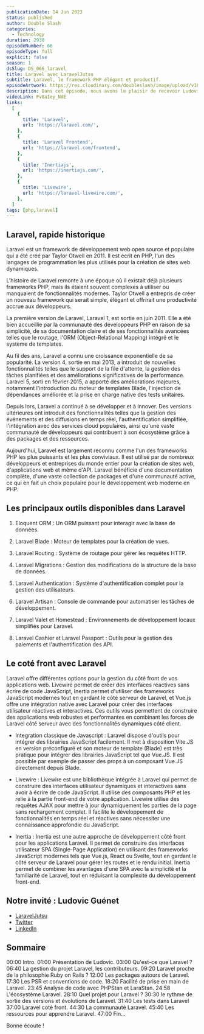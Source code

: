 ```yaml
---
publicationDate: 14 Jun 2023
status: published
author: Double Slash
categories:
  - Technology
duration: 2930
episodeNumber: 66
episodeType: full
explicit: false
season: 1
dsSlug: DS_066_laravel
title: Laravel avec LaravelJutsu
subtitle: Laravel, le framework PHP élégant et productif.
episodeArtwork: https://res.cloudinary.com/doubleslash/image/upload/v1687160917/episode/ART_66_laravel_b8zyxt.png
description: Dans cet épisode, nous avons le plaisir de recevoir Ludovic Guénet qui est le créateur passionné de la chaine YouTube @LaravelJutsu. Dans ses vidéos, Ludovic parle principalement de Laravel et de son écosystème. Avec lui, nous allons découvrir le framework Laravel qui dès le départ à adopté une philosophie proche du framework Ruby on Rails.
videoLink: Fv8aIey_NdE
links:
  [
    {
      title: 'Laravel',
      url: 'https://laravel.com/',
    },
    {
      title: 'Laravel Frontend',
      url: 'https://laravel.com/frontend',
    },
    {
      title: 'Inertiajs',
      url: 'https://inertiajs.com/',
    },
    {
      title: 'Livewire',
      url: 'https://laravel-livewire.com/',
    },
  ]
tags: [php,laravel]
---
```


## Laravel, rapide historique

Laravel est un framework de développement web open source et populaire qui a été créé par Taylor Otwell en 2011. Il est écrit en PHP, l'un des langages de programmation les plus utilisés pour la création de sites web dynamiques.

L'histoire de Laravel remonte à une époque où il existait déjà plusieurs frameworks PHP, mais ils étaient souvent complexes à utiliser ou manquaient de fonctionnalités modernes. Taylor Otwell a entrepris de créer un nouveau framework qui serait simple, élégant et offrirait une productivité accrue aux développeurs.

La première version de Laravel, Laravel 1, est sortie en juin 2011. Elle a été bien accueillie par la communauté des développeurs PHP en raison de sa simplicité, de sa documentation claire et de ses fonctionnalités avancées telles que le routage, l'ORM (Object-Relational Mapping) intégré et le système de templates.

Au fil des ans, Laravel a connu une croissance exponentielle de sa popularité. La version 4, sortie en mai 2013, a introduit de nouvelles fonctionnalités telles que le support de la file d'attente, la gestion des tâches planifiées et des améliorations significatives de la performance. Laravel 5, sorti en février 2015, a apporté des améliorations majeures, notamment l'introduction du moteur de templates Blade, l'injection de dépendances améliorée et la prise en charge native des tests unitaires.

Depuis lors, Laravel a continué à se développer et à innover. Des versions ultérieures ont introduit des fonctionnalités telles que la gestion des événements et des diffusions en temps réel, l'authentification simplifiée, l'intégration avec des services cloud populaires, ainsi qu'une vaste communauté de développeurs qui contribuent à son écosystème grâce à des packages et des ressources.

Aujourd'hui, Laravel est largement reconnu comme l'un des frameworks PHP les plus puissants et les plus conviviaux. Il est utilisé par de nombreux développeurs et entreprises du monde entier pour la création de sites web, d'applications web et même d'API. Laravel bénéficie d'une documentation complète, d'une vaste collection de packages et d'une communauté active, ce qui en fait un choix populaire pour le développement web moderne en PHP.

## Les principaux outils disponibles dans Laravel

1. Eloquent ORM : Un ORM puissant pour interagir avec la base de données.

2. Laravel Blade : Moteur de templates pour la création de vues.

3. Laravel Routing : Système de routage pour gérer les requêtes HTTP.

4. Laravel Migrations : Gestion des modifications de la structure de la base de données.

5. Laravel Authentication : Système d'authentification complet pour la gestion des utilisateurs.

6. Laravel Artisan : Console de commande pour automatiser les tâches de développement.

7. Laravel Valet et Homestead : Environnements de développement locaux simplifiés pour Laravel.

8. Laravel Cashier et Laravel Passport : Outils pour la gestion des paiements et l'authentification des API.

## Le coté front avec Laravel

Laravel offre différentes options pour la gestion du côté front de vos applications web. Livewire permet de créer des interfaces réactives sans écrire de code JavaScript, Inertia permet d'utiliser des frameworks JavaScript modernes tout en gardant le côté serveur de Laravel, et Vue.js offre une intégration native avec Laravel pour créer des interfaces utilisateur réactives et interactives. Ces outils vous permettent de construire des applications web robustes et performantes en combinant les forces de Laravel côté serveur avec des fonctionnalités dynamiques côté client.

- Integration classique de Javascript :
    Laravel dispose d'outils pour intégrer des librairies JavaScript facilement. Il met à disposition Vite.JS en version préconfiguré et son moteur de template (Blade) est très pratique pour intégrer des librairies JavaScript tel que Vue.JS. Il est possible par exemple de passer des props à un composant Vue.JS directement depuis Blade.

- Livewire :
    Livewire est une bibliothèque intégrée à Laravel qui permet de construire des interfaces utilisateur dynamiques et interactives sans avoir à écrire de code JavaScript. Il utilise des composants PHP et les relie à la partie front-end de votre application. Livewire utilise des requêtes AJAX pour mettre à jour dynamiquement les parties de la page sans rechargement complet. Il facilite le développement de fonctionnalités en temps réel et réactives sans nécessiter une connaissance approfondie du JavaScript.

- Inertia :
    Inertia est une autre approche de développement côté front pour les applications Laravel. Il permet de construire des interfaces utilisateur SPA (Single-Page Application) en utilisant des frameworks JavaScript modernes tels que Vue.js, React ou Svelte, tout en gardant le côté serveur de Laravel pour gérer les routes et le rendu initial. Inertia permet de combiner les avantages d'une SPA avec la simplicité et la familiarité de Laravel, tout en réduisant la complexité du développement front-end.

## Notre invité : Ludovic Guénet

- [LaravelJutsu](https://www.youtube.com/@LaravelJutsu)
- [Twitter](https://twitter.com/LaravelJutsu)
- [LinkedIn](https://www.linkedin.com/in/ludoguenet/)

## Sommaire

00:00 Intro.
01:00 Présentation de Ludovic.
03:00 Qu'est-ce que Laravel ?
06:40 La gestion du projet Laravel, les contributeurs.
09:20 Laravel proche de la philosophie Ruby on Rails ?
12:00 Les packages autours de Laravel.
17:30 Les PSR et conventions de code.
18:20 Facilité de prise en main de Laravel.
23:45 Analyse de code avec PHPStan et LaraStan.
24:58 L'écosystème Laravel.
28:10 Quel projet pour Laravel ?
30:30 le rythme de sortie des versions et évolutions de Laravel.
31:40 Les tests dans Laravel
37:00 Laravel coté front.
44:30 La communauté Laravel.
45:40 Les ressources pour apprendre Laravel.
47:00 Fin...


Bonne écoute !




